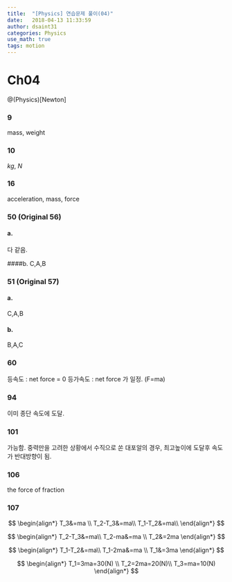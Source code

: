 ```yaml
---
title:  "[Physics] 연습문제 풀이(04)"
date:   2018-04-13 11:33:59
author: dsaint31
categories: Physics
use_math: true
tags: motion
---
```


# Ch04
@(Physics)[Newton]

### 9

mass, weight

### 10

$kg$, $N$

### 16

acceleration, mass, force

### 50 (Original 56)

#### a. 
다 같음.

####b.
C,A,B

### 51 (Original 57)

#### a.
C,A,B

#### b.
B,A,C

### 60

등속도 : net force = 0
등가속도 : net force 가 일정. (F=ma)

### 94

이미 종단 속도에 도달.

### 101

가능함. 중력만을 고려한 상황에서 수직으로 쏜 대포알의 경우, 최고높이에 도달후 속도가 반대방향이 됨.


### 106

the force of fraction

### 107

$$
\begin{align*}
T_3&=ma \\
T_2-T_3&=ma\\
T_1-T_2&=ma\\
\end{align*}
$$

$$
\begin{align*}
T_2-T_3&=ma\\
T_2-ma&=ma \\
T_2&=2ma
\end{align*}
$$

$$
\begin{align*}
T_1-T_2&=ma\\
T_1-2ma&=ma \\
T_1&=3ma
\end{align*}
$$

$$
\begin{align*}
T_1=3ma=30(N) \\
T_2=2ma=20(N)\\
T_3=ma=10(N)
\end{align*}
$$

